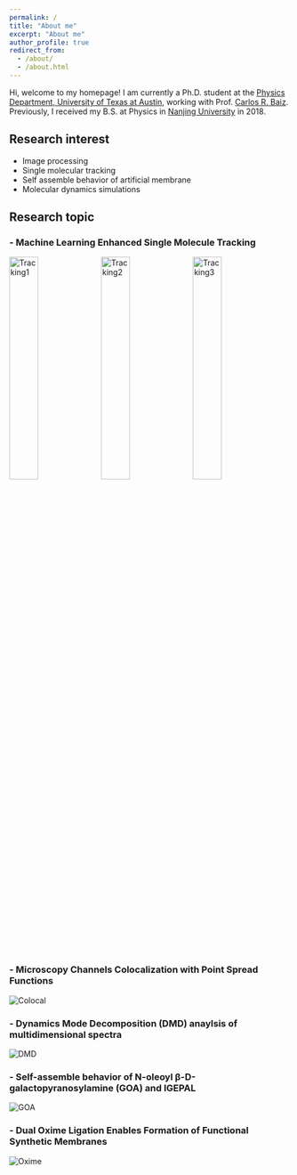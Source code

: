 ```yaml
---
permalink: /
title: "About me"
excerpt: "About me"
author_profile: true
redirect_from: 
  - /about/
  - /about.html
---
```

Hi, welcome to my homepage! I am currently a Ph.D. student at the [Physics Department, University of Texas at Austin](https://ph.utexas.edu/), working with Prof. [Carlos R. Baiz](https://baizgroup.org/). Previously, I received my B.S. at Physics in [Nanjing University](https://www.nju.edu.cn/) in 2018. 

## Research interest
- Image processing 
- Single molecular tracking
- Self assemble behavior of artificial membrane
- Molecular dynamics simulations

## Research topic
### - Machine Learning Enhanced Single Molecule Tracking
<img src="https://congxu96.github.io/images/GB.gif" alt="Tracking1" style="width:32%;"/> <img src="https://congxu96.github.io/images/2D_Tracking.png" alt="Tracking2" style="width:32%;"/> <img src="https://congxu96.github.io/images/3d_rotation.gif" alt="Tracking3" style="width:32%;"/>

### - Microscopy Channels Colocalization with Point Spread Functions
![Colocal](https://congxu96.github.io/images/Colocalization.png)

### - Dynamics Mode Decomposition (DMD) anaylsis of multidimensional spectra

![DMD](https://congxu96.github.io/images/scheme_v2.png)

### - Self-assemble behavior of N-oleoyl β-D-galactopyranosylamine (GOA) and IGEPAL
  
![GOA](https://congxu96.github.io/images/GOAIGEPAL.png)

### - Dual Oxime Ligation Enables Formation of Functional Synthetic Membranes

![Oxime](https://congxu96.github.io/images/oxime2D.png)

